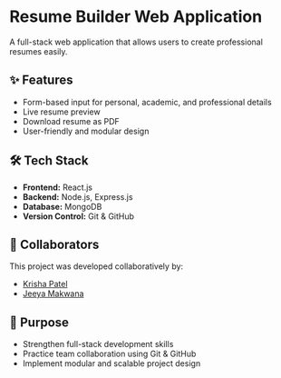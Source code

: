 # Resume Builder Web Application  

A full-stack web application that allows users to create professional resumes easily.  

## ✨ Features  
- Form-based input for personal, academic, and professional details  
- Live resume preview  
- Download resume as PDF  
- User-friendly and modular design  

## 🛠️ Tech Stack  
- **Frontend:** React.js  
- **Backend:** Node.js, Express.js  
- **Database:** MongoDB  
- **Version Control:** Git & GitHub  

## 👥 Collaborators  
This project was developed collaboratively by:  
- [Krisha Patel](https://github.com/krishahpatel)  
- [Jeeya Makwana](https://github.com/Makwanajeeya)  

## 🎯 Purpose  
- Strengthen full-stack development skills  
- Practice team collaboration using Git & GitHub  
- Implement modular and scalable project design  
